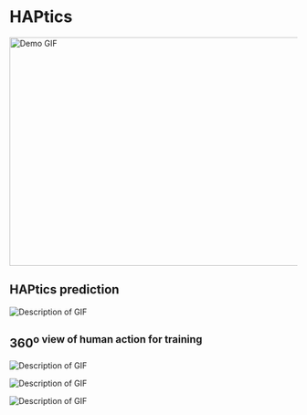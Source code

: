 # HAPtics



<img src="https://github.com/RaiseLab/HAPtics/blob/main/fig/output_video-ezgif.gif" width="850" height="400" alt="Demo GIF">


## HAPtics prediction
![Description of GIF](https://github.com/RaiseLab/HAPtics/blob/main/fig/output_video-ezgif.gif)



## 360<sup>o view of human action for training
![Description of GIF](https://github.com/RaiseLab/HAPtics/blob/main/output1.gif)



![Description of GIF](https://github.com/RaiseLab/HAPtics/blob/main/output2.gif)




![Description of GIF](https://github.com/RaiseLab/HAPtics/blob/main/output3.gif)
